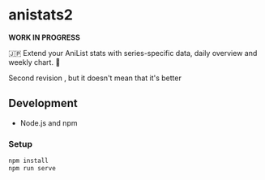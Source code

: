 # anistats2

<b>WORK IN PROGRESS</b>

:jp: Extend your AniList stats with series-specific data, daily overview and weekly chart. :dango:

Second revision , but it doesn't mean that it's better

## Development
* Node.js and npm

### Setup
```bash
npm install
npm run serve
```
